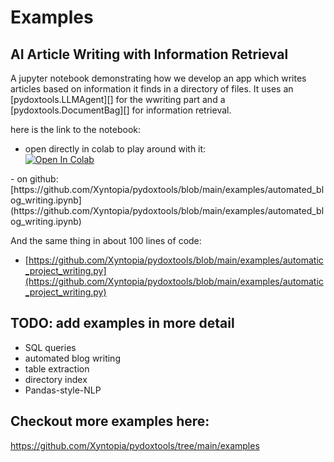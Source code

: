 # Examples

## AI Article Writing with Information Retrieval

A jupyter notebook demonstrating how we develop an app which writes articles based
on information it finds in a directory of files. It uses an [pydoxtools.LLMAgent][]
for the wwriting part and a [pydoxtools.DocumentBag][] for information retrieval.

here is the link to the notebook:

- open directly in colab to play around with it:  
  <a target="_blank" href="https://colab.research.google.com/github/Xyntopia/pydoxtools/blob/main/examples/automated_blog_writing.ipynb">
  <img src="https://colab.research.google.com/assets/colab-badge.svg" alt="Open In Colab"/>
</a>
- on github: [https://github.com/Xyntopia/pydoxtools/blob/main/examples/automated_blog_writing.ipynb](https://github.com/Xyntopia/pydoxtools/blob/main/examples/automated_blog_writing.ipynb)


And the same thing in about 100 lines of code:

- [https://github.com/Xyntopia/pydoxtools/blob/main/examples/automatic_project_writing.py](https://github.com/Xyntopia/pydoxtools/blob/main/examples/automatic_project_writing.py)

## TODO: add examples in more detail

- SQL queries
- automated blog writing
- table extraction
- directory index
- Pandas-style-NLP

## Checkout more examples here:

https://github.com/Xyntopia/pydoxtools/tree/main/examples
